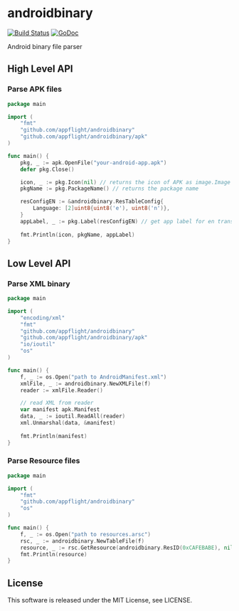 androidbinary
=====

[![Build Status](https://github.com/appflight/androidbinary/workflows/Test/badge.svg)](https://github.com/appflight/androidbinary/actions)
[![GoDoc](https://godoc.org/github.com/appflight/androidbinary?status.svg)](https://godoc.org/github.com/appflight/androidbinary)

Android binary file parser

## High Level API

### Parse APK files

``` go
package main

import (
	"fmt"
	"github.com/appflight/androidbinary"
	"github.com/appflight/androidbinary/apk"
)

func main() {
	pkg, _ := apk.OpenFile("your-android-app.apk")
	defer pkg.Close()

	icon, _ := pkg.Icon(nil) // returns the icon of APK as image.Image
	pkgName := pkg.PackageName() // returns the package name

	resConfigEN := &androidbinary.ResTableConfig{
		Language: [2]uint8{uint8('e'), uint8('n')},
	}
	appLabel, _ := pkg.Label(resConfigEN) // get app label for en translation
	
	fmt.Println(icon, pkgName, appLabel)
}
```

## Low Level API

### Parse XML binary

``` go
package main

import (
	"encoding/xml"
	"fmt"
	"github.com/appflight/androidbinary"
	"github.com/appflight/androidbinary/apk"
	"io/ioutil"
	"os"
)

func main() {
	f, _ := os.Open("path to AndroidManifest.xml")
	xmlFile, _ := androidbinary.NewXMLFile(f)
	reader := xmlFile.Reader()

	// read XML from reader
	var manifest apk.Manifest
	data, _ := ioutil.ReadAll(reader)
	xml.Unmarshal(data, &manifest)
	
	fmt.Println(manifest)
}
```

### Parse Resource files

``` go
package main

import (
	"fmt"
	"github.com/appflight/androidbinary"
	"os"
)

func main() {
	f, _ := os.Open("path to resources.arsc")
	rsc, _ := androidbinary.NewTableFile(f)
	resource, _ := rsc.GetResource(androidbinary.ResID(0xCAFEBABE), nil)
	fmt.Println(resource)
}
```

## License

This software is released under the MIT License, see LICENSE.
